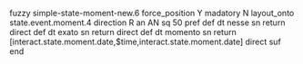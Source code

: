 fuzzy simple-state-moment-new.6
   force_position Y
   madatory N
   layout_onto state.event.moment.4
   direction R
   an AN
   sq 50
   pref 
   def 
    dt nesse
    sn 
    return 
    direct 
   def 
    dt exato
    sn 
    return 
    direct 
   def 
    dt momento
    sn 
    return [interact.state.moment.date,$time,interact.state.moment.date]
    direct 
   suf 
end
